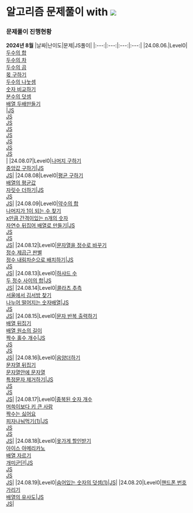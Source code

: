 # 알고리즘 문제풀이 with <img src="https://img.shields.io/badge/javascript-F7DF1E?style=flat-square&logo=javascript&logoColor=white"/>

### 문제풀이 진행현황

**2024년 8월**
|날짜|난이도|문제|JS풀이|
|:---:|:---:|:---:|:---:|
|24.08.06.|Level0|[두수의 합](https://school.programmers.co.kr/learn/courses/30/lessons/120802)<br />[두수의 차](https://school.programmers.co.kr/learn/courses/30/lessons/120803)<br />[두수의 곱](https://school.programmers.co.kr/learn/courses/30/lessons/120804)<br />[몫 구하기](https://school.programmers.co.kr/learn/courses/30/lessons/120805)<br />[두수의 나눗셈](https://school.programmers.co.kr/learn/courses/30/lessons/120806)<br />[숫자 비교하기](https://school.programmers.co.kr/learn/courses/30/lessons/120807)<br />[분수의 덧셈](https://school.programmers.co.kr/learn/courses/30/lessons/120808)<br />[배열 두배만들기](https://school.programmers.co.kr/learn/courses/30/lessons/120809)<br />|[JS](https://github.com/hadooni/algorithm-js/blob/main/Level0/01_%EB%91%90%EC%88%98%EC%9D%98%ED%95%A9.js)<br />[JS](https://github.com/hadooni/algorithm-js/blob/main/Level0/02_%EB%91%90%EC%88%98%EC%9D%98%EC%B0%A8.js)<br />[JS](https://github.com/hadooni/algorithm-js/blob/main/Level0/03_%EB%91%90%EC%88%98%EC%9D%98%EA%B3%B1.js)<br />[JS](https://github.com/hadooni/algorithm-js/blob/main/Level0/04_%EB%AA%AB%EA%B5%AC%ED%95%98%EA%B8%B0.js)<br />[JS](https://github.com/hadooni/algorithm-js/blob/main/Level0/05_%EB%91%90%EC%88%98%EC%9D%98%EB%82%98%EB%88%97%EC%85%88.js)<br />[JS](https://github.com/hadooni/algorithm-js/blob/main/Level0/06_%EC%88%AB%EC%9E%90%EB%B9%84%EA%B5%90%ED%95%98%EA%B8%B0.js)<br />[JS](https://github.com/hadooni/algorithm-js/blob/main/Level0/07_%EB%B6%84%EC%88%98%EC%9D%98%EB%8D%A7%EC%85%88.js)<br />[JS](https://github.com/hadooni/algorithm-js/blob/main/Level0/08_%EB%B0%B0%EC%97%B4%EB%91%90%EB%B0%B0%EB%A7%8C%EB%93%A4%EA%B8%B0.js)<br />|
|24.08.07|Level0|[나머지 구하기](https://school.programmers.co.kr/learn/courses/30/lessons/120810)<br />[중앙값 구하기](https://school.programmers.co.kr/learn/courses/30/lessons/120811)|[JS](https://github.com/hadooni/algorithm-js/blob/main/Level0/09_%EB%82%98%EB%A8%B8%EC%A7%80%EA%B5%AC%ED%95%98%EA%B8%B0.js)<br />[JS](https://github.com/hadooni/algorithm-js/blob/main/Level0/10_%EC%A4%91%EC%95%99%EA%B0%92%EA%B5%AC%ED%95%98%EA%B8%B0.js)|
|24.08.08|Level0|[평균 구하기](https://school.programmers.co.kr/learn/courses/30/lessons/12944)<br />[배열의 평균값](https://school.programmers.co.kr/learn/courses/30/lessons/120817)</br>[자릿수 더하기](https://school.programmers.co.kr/learn/courses/30/lessons/12931)|[JS](https://github.com/hadooni/algorithm-js/blob/main/Level0/11_%ED%8F%89%EA%B7%A0%EA%B5%AC%ED%95%98%EA%B8%B0.js)<br />[JS](https://github.com/hadooni/algorithm-js/blob/main/Level0/12_%EB%B0%B0%EC%97%B4%EC%9D%98%ED%8F%89%EA%B7%A0%EA%B0%92.js)<br />[JS](https://github.com/hadooni/algorithm-js/blob/main/Level0/13_%EC%9E%90%EB%A6%BF%EC%88%98%EB%8D%94%ED%95%98%EA%B8%B0.js)|
|24.08.09|Level0|[약수의 합](https://school.programmers.co.kr/learn/courses/30/lessons/12928)<br />[나머지가 1이 되는 수 찾기](https://school.programmers.co.kr/learn/courses/30/lessons/87389)<br />[x만큼 간격이있는 n개의 숫자](https://school.programmers.co.kr/learn/courses/30/lessons/12954)<br />[자연수 뒤집어 배열로 만들기](https://school.programmers.co.kr/learn/courses/30/lessons/12932)|[JS](https://github.com/hadooni/algorithm-js/blob/main/Level0/14_%EC%95%BD%EC%88%98%EC%9D%98%ED%95%A9.js)<br />[JS](https://github.com/hadooni/algorithm-js/blob/main/Level0/15_%EB%82%98%EB%A8%B8%EC%A7%80%EA%B0%801%EC%9D%B4%EB%90%98%EB%8A%94%EC%88%98%EC%B0%BE%EA%B8%B0.js)<br />[JS](https://github.com/hadooni/algorithm-js/blob/main/Level0/16_x%EB%A7%8C%ED%81%BC%EA%B0%84%EA%B2%A9%EC%9D%B4%EC%9E%88%EB%8A%94n%EA%B0%9C%EC%9D%98%EC%88%AB%EC%9E%90.js)<br />[JS](https://github.com/hadooni/algorithm-js/blob/main/Level0/17_%EC%9E%90%EC%97%B0%EC%88%98%EB%92%A4%EC%A7%91%EC%96%B4%EB%B0%B0%EC%97%B4%EB%A1%9C%EB%A7%8C%EB%93%A4%EA%B8%B0.js)|
|24.08.12|Level0|[문자열을 정수로 바꾸기](https://school.programmers.co.kr/learn/courses/30/lessons/12925)<br />[정수 제곱근 판별](https://school.programmers.co.kr/learn/courses/30/lessons/12934)<br />[정수 내림차순으로 배치하기](https://school.programmers.co.kr/learn/courses/30/lessons/12933)|[JS](https://github.com/hadooni/algorithm-js/blob/main/Level0/18_%EB%AC%B8%EC%9E%90%EC%97%B4%EC%9D%84%EC%A0%95%EC%88%98%EB%A1%9C%EB%B0%94%EA%BE%B8%EA%B8%B0.js)<br />[JS](https://github.com/hadooni/algorithm-js/blob/main/Level0/19_%EC%A0%95%EC%88%98%EC%A0%9C%EA%B3%B1%EA%B7%BC%ED%8C%90%EB%B3%84.js)<br />[JS](https://github.com/hadooni/algorithm-js/blob/main/Level0/20_%EC%A0%95%EC%88%98%EB%82%B4%EB%A6%BC%EC%B0%A8%EC%88%9C%EC%9C%BC%EB%A1%9C%EB%B0%B0%EC%B9%98%ED%95%98%EA%B8%B0.js)|
|24.08.13|Level0|[하샤드 수](https://school.programmers.co.kr/learn/courses/30/lessons/12947)<br />[두 정수 사이의 합](https://school.programmers.co.kr/learn/courses/30/lessons/12912)|[JS](https://github.com/hadooni/algorithm-js/blob/main/Level0/21_%ED%95%98%EC%83%A4%EB%93%9C%EC%88%98.js)<br />[JS](https://github.com/hadooni/algorithm-js/blob/main/Level0/22_%EB%91%90%EC%A0%95%EC%88%98%EC%82%AC%EC%9D%B4%EC%9D%98%ED%95%A9.js)|
|24.08.14|Level0|[콜라츠 추측](https://school.programmers.co.kr/learn/courses/30/lessons/12943)<br />[서울에서 김서방 찾기](https://school.programmers.co.kr/learn/courses/30/lessons/12919)<br />[나누어 떨어지는 숫자배열](https://school.programmers.co.kr/learn/courses/30/lessons/12910)|[JS](https://github.com/hadooni/algorithm-js/blob/main/Level0/23_%EC%BD%9C%EB%9D%BC%EC%B8%A0%EC%B6%94%EC%B8%A1.js)<br />[JS](https://github.com/hadooni/algorithm-js/blob/main/Level0/24_%EC%84%9C%EC%9A%B8%EC%97%90%EC%84%9C%EA%B9%80%EC%84%9C%EB%B0%A9%EC%B0%BE%EA%B8%B0.js)<br />[JS](https://github.com/hadooni/algorithm-js/blob/main/Level0/25_%EB%82%98%EB%88%84%EC%96%B4%EB%96%A8%EC%96%B4%EC%A7%80%EB%8A%94%EC%88%AB%EC%9E%90%EB%B0%B0%EC%97%B4.js)|
|24.08.15|Level0|[문자 반복 출력하기](https://school.programmers.co.kr/learn/courses/30/lessons/120825)<br />[배열 뒤집기](https://school.programmers.co.kr/learn/courses/30/lessons/120821)<br />[배열 원소의 길이](https://school.programmers.co.kr/learn/courses/30/lessons/120854)<br />[짝수 홀수 개수](https://school.programmers.co.kr/learn/courses/30/lessons/120824)|[JS](https://github.com/hadooni/algorithm-js/blob/main/Level0/26_%EB%AC%B8%EC%9E%90%EB%B0%98%EB%B3%B5%EC%B6%9C%EB%A0%A5%ED%95%98%EA%B8%B0.js)<br />[JS](https://github.com/hadooni/algorithm-js/blob/main/Level0/27_%EB%B0%B0%EC%97%B4%EB%92%A4%EC%A7%91%EA%B8%B0.js)<br />[JS](https://github.com/hadooni/algorithm-js/blob/main/Level0/28_%EB%B0%B0%EC%97%B4%EC%9B%90%EC%86%8C%EC%9D%98%EA%B8%B8%EC%9D%B4.js)<br />[JS](https://github.com/hadooni/algorithm-js/blob/main/Level0/29_%EC%A7%9D%EC%88%98%ED%99%80%EC%88%98%EA%B0%9C%EC%88%98.js)|
|24.08.16|Level0|[음양더하기](https://school.programmers.co.kr/learn/courses/30/lessons/76501)<br />[문자열 뒤집기](https://school.programmers.co.kr/learn/courses/30/lessons/120822)<br />[문자열안에 문자열](https://school.programmers.co.kr/learn/courses/30/lessons/120908)<br />[특정문자 제거하기](https://school.programmers.co.kr/learn/courses/30/lessons/120826)|[JS](https://github.com/hadooni/algorithm-js/blob/main/Level0/30_%EC%9D%8C%EC%96%91%EB%8D%94%ED%95%98%EA%B8%B0.js)<br />[JS](https://github.com/hadooni/algorithm-js/blob/main/Level0/31_%EB%AC%B8%EC%9E%90%EC%97%B4%EB%92%A4%EC%A7%91%EA%B8%B0.js)<br />[JS](https://github.com/hadooni/algorithm-js/blob/main/Level0/32_%EB%AC%B8%EC%9E%90%EC%97%B4%EC%95%88%EC%97%90%EB%AC%B8%EC%9E%90%EC%97%B4)<br />[JS](https://github.com/hadooni/algorithm-js/blob/main/Level0/33_%ED%8A%B9%EC%A0%95%EB%AC%B8%EC%9E%90%EC%A0%9C%EA%B1%B0%ED%95%98%EA%B8%B0.js)|
|24.08.17|Level0|[중복된 숫자 개수](https://school.programmers.co.kr/learn/courses/30/lessons/120583)<br />[머쓱이보다 키 큰 사람](https://school.programmers.co.kr/learn/courses/30/lessons/120585)<br />[짝수는 싫어요](https://school.programmers.co.kr/learn/courses/30/lessons/120813)<br />[피자나눠먹기(1)](https://school.programmers.co.kr/learn/courses/30/lessons/120814)|[JS](https://github.com/hadooni/algorithm-js/blob/main/Level0/34_%EC%A4%91%EB%B3%B5%EB%90%9C%EC%88%AB%EC%9E%90%EA%B0%9C%EC%88%98.js)<br />[JS](https://github.com/hadooni/algorithm-js/blob/main/Level0/35_%EB%A8%B8%EC%93%B1%EC%9D%B4%EB%B3%B4%EB%8B%A4%ED%82%A4%ED%81%B0%EC%82%AC%EB%9E%8C.js)<br />[JS](https://github.com/hadooni/algorithm-js/blob/main/Level0/36_%EC%A7%9D%EC%88%98%EB%8A%94%EC%8B%AB%EC%96%B4%EC%9A%94.js)<br />[JS](https://github.com/hadooni/algorithm-js/blob/main/Level0/37_%ED%94%BC%EC%9E%90%EB%82%98%EB%88%A0%EB%A8%B9%EA%B8%B01.js)|
|24.08.18|Level0|[옷가게 할인받기](https://school.programmers.co.kr/learn/courses/30/lessons/120818)<br />[아이스 아메리카노](https://school.programmers.co.kr/learn/courses/30/lessons/120819)<br />[배열 자르기](https://school.programmers.co.kr/learn/courses/30/lessons/120833)<br />[개미군단](https://school.programmers.co.kr/learn/courses/30/lessons/120837)|[JS](https://github.com/hadooni/algorithm-js/blob/main/Level0/39.%EC%98%B7%EA%B0%80%EA%B2%8C%ED%95%A0%EC%9D%B8%EB%B0%9B%EA%B8%B0.js)<br />[JS](https://github.com/hadooni/algorithm-js/blob/main/Level0/40.%EC%95%84%EC%9D%B4%EC%8A%A4%EC%95%84%EB%A9%94%EB%A6%AC%EC%B9%B4%EB%85%B8.js)<br />[JS](https://github.com/hadooni/algorithm-js/blob/main/Level0/41_%EB%B0%B0%EC%97%B4%EC%9E%90%EB%A5%B4%EA%B8%B0.js)<br />[JS](https://github.com/hadooni/algorithm-js/blob/main/Level0/42.%EA%B0%9C%EB%AF%B8%EA%B5%B0%EB%8B%A8.js)|
|24.08.19|Level0|[숨어있는 숫자의 덧셈(1)](https://school.programmers.co.kr/learn/courses/30/lessons/120851)|[JS](https://github.com/hadooni/algorithm-js/blob/main/Level0/43_%EC%88%A8%EC%96%B4%EC%9E%88%EB%8A%94%EC%88%AB%EC%9E%90%EC%9D%98%EB%8D%A7%EC%85%881.js)|
|24.08.20|Level0|[핸드폰 번호 가리기](https://school.programmers.co.kr/learn/courses/30/lessons/12948)<br />[배열의 유사도](https://school.programmers.co.kr/learn/courses/30/lessons/120903)|[JS](https://github.com/hadooni/algorithm-js/blob/main/Level0/44_%ED%95%B8%EB%93%9C%ED%8F%B0%EB%B2%88%ED%98%B8%EA%B0%80%EB%A6%AC%EA%B8%B0.js)<br />[JS](https://github.com/hadooni/algorithm-js/blob/main/Level0/45_%EB%B0%B0%EC%97%B4%EC%9D%98%EC%9C%A0%EC%82%AC%EB%8F%84.js)|
